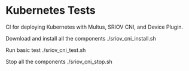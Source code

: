 # Kubernetes Tests
CI for deploying Kubernetes with Multus, SRIOV CNI, and Device Plugin.

Download and install all the components
./sriov_cni_install.sh

Run basic test
./sriov_cni_test.sh

Stop all the components
./sriov_cni_stop.sh
